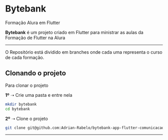 # Bytebank

Formação Alura em Flutter

**Bytebank** é um projeto criado em Flutter para ministrar as aulas da Formação de Flutter na Alura

---
O Repositório está dividido em branches onde cada uma representa o curso de cada formação.

## Clonando o projeto

Para clonar o projeto

**1º** ➝ Crie uma pasta e entre nela

```bash
mkdir bytebank
cd bytebank
```

**2º** ➝ Clone o projeto

```bash
git clone git@github.com:Adrian-Rabelo/bytebank-app-flutter-comunicacao-web.git
```

---
